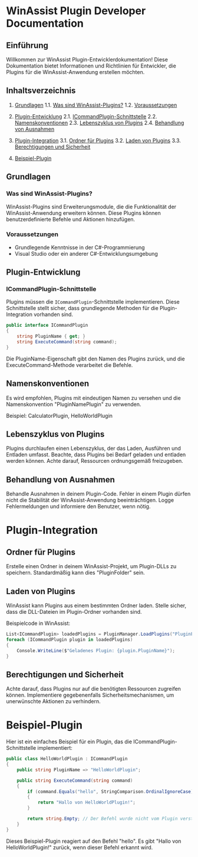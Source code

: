 # WinAssist Plugin Developer Documentation

## Einführung

Willkommen zur WinAssist Plugin-Entwicklerdokumentation! Diese Dokumentation bietet Informationen und Richtlinien für Entwickler, die Plugins für die WinAssist-Anwendung erstellen möchten.

## Inhaltsverzeichnis

1. [Grundlagen](#grundlagen)
   1.1. [Was sind WinAssist-Plugins?](#was-sind-winassist-plugins)
   1.2. [Voraussetzungen](#voraussetzungen)
   
2. [Plugin-Entwicklung](#plugin-entwicklung)
   2.1. [ICommandPlugin-Schnittstelle](#icommandplugin-schnittstelle)
   2.2. [Namenskonventionen](#namenskonventionen)
   2.3. [Lebenszyklus von Plugins](#lebenszyklus-von-plugins)
   2.4. [Behandlung von Ausnahmen](#behandlung-von-ausnahmen)
   
3. [Plugin-Integration](#plugin-integration)
   3.1. [Ordner für Plugins](#ordner-für-plugins)
   3.2. [Laden von Plugins](#laden-von-plugins)
   3.3. [Berechtigungen und Sicherheit](#berechtigungen-und-sicherheit)

4. [Beispiel-Plugin](#beispiel-plugin)
   
## Grundlagen

### Was sind WinAssist-Plugins?

WinAssist-Plugins sind Erweiterungsmodule, die die Funktionalität der WinAssist-Anwendung erweitern können. Diese Plugins können benutzerdefinierte Befehle und Aktionen hinzufügen.

### Voraussetzungen

- Grundlegende Kenntnisse in der C#-Programmierung
- Visual Studio oder ein anderer C#-Entwicklungsumgebung

## Plugin-Entwicklung

### ICommandPlugin-Schnittstelle

Plugins müssen die `ICommandPlugin`-Schnittstelle implementieren. Diese Schnittstelle stellt sicher, dass grundlegende Methoden für die Plugin-Integration vorhanden sind.

```csharp
public interface ICommandPlugin
{
    string PluginName { get; }
    string ExecuteCommand(string command);
}

```

Die PluginName-Eigenschaft gibt den Namen des Plugins zurück, und die ExecuteCommand-Methode verarbeitet die Befehle.

## Namenskonventionen

Es wird empfohlen, Plugins mit eindeutigen Namen zu versehen und die Namenskonvention "PluginNamePlugin" zu verwenden.

Beispiel: CalculatorPlugin, HelloWorldPlugin

## Lebenszyklus von Plugins

Plugins durchlaufen einen Lebenszyklus, der das Laden, Ausführen und Entladen umfasst. Beachte, dass Plugins bei Bedarf geladen und entladen werden können. Achte darauf, Ressourcen ordnungsgemäß freizugeben.

## Behandlung von Ausnahmen

Behandle Ausnahmen in deinem Plugin-Code. Fehler in einem Plugin dürfen nicht die Stabilität der WinAssist-Anwendung beeinträchtigen. Logge Fehlermeldungen und informiere den Benutzer, wenn nötig.

# Plugin-Integration
## Ordner für Plugins

Erstelle einen Ordner in deinem WinAssist-Projekt, um Plugin-DLLs zu speichern. Standardmäßig kann dies "PluginFolder" sein.

## Laden von Plugins

WinAssist kann Plugins aus einem bestimmten Ordner laden. Stelle sicher, dass die DLL-Dateien im Plugin-Ordner vorhanden sind.

Beispielcode in WinAssist:
```csharp
List<ICommandPlugin> loadedPlugins = PluginManager.LoadPlugins("PluginFolder");
foreach (ICommandPlugin plugin in loadedPlugins)
{
    Console.WriteLine($"Geladenes Plugin: {plugin.PluginName}");
}
```

## Berechtigungen und Sicherheit

Achte darauf, dass Plugins nur auf die benötigten Ressourcen zugreifen können. Implementiere gegebenenfalls Sicherheitsmechanismen, um unerwünschte Aktionen zu verhindern.

# Beispiel-Plugin

Hier ist ein einfaches Beispiel für ein Plugin, das die ICommandPlugin-Schnittstelle implementiert:
```csharp
public class HelloWorldPlugin : ICommandPlugin
{
    public string PluginName => "HelloWorldPlugin";

    public string ExecuteCommand(string command)
    {
        if (command.Equals("hello", StringComparison.OrdinalIgnoreCase))
        {
            return "Hallo von HelloWorldPlugin!";
        }

        return string.Empty; // Der Befehl wurde nicht vom Plugin verstanden
    }
}
```
Dieses Beispiel-Plugin reagiert auf den Befehl "hello". Es gibt "Hallo von HelloWorldPlugin!" zurück, wenn dieser Befehl erkannt wird.

